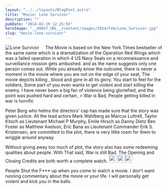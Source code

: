 ```yaml
---
layout: "../../layouts/BlogPost.astro"
title: "Movie: Lone Survivor"
description: ""
pubDate: "2014-02-19 12:25:55"
heroImage: "__GHOST_URL__/content/images/2014/Feb/Lone_Survivor.jpg"
slug: "movie-lone-survivor"
---
```


<div style="float:left;padding-right:20px">
<img alt="Lone Survivor" src="/content/images/2014/Feb/Lone_Survivor.jpg"/>
</div>
The Movie is based on the New York Times bestseller of the same name which is a dramatization of the Operation Red Wings which was a failed operation in which 4 US Navy Seals on a  reconnaissance and surveillance mission gets ambushed. and as the name suggests only one person comes out. 
While you already know the outcome, there is never a moment in the movie where you are not on the edge of your seat, The movie depicts killing , blood and gore in all its glory. You start to feel for the soldiers, Some part of you even wants to get violent and start killing the enemy. I have never been a big fan of violence being gloriefied, and the point was pushed hard and certain, 
> War is Bad, People getting killed in war is horrific

Peter Berg who helms the directors' cap has made sure that the story was given justice.
All the lead actors 
Mark Wahlberg as Marcus Luttrell, 
Taylor Kitsch as Lieutenant Michael P Murphy,
Emile Hirsch as Danny Dietz
Ben Foster as Matthew Axelson,
Eric Bana as Lieutenant Commander Erik S. Kristensen,
are committed to the plot, there is very little room for them to wriggle around anyway.

Without giving away too much of plot, the story also has some redeeming qualities about people. 
With That said, War is still Bad.
The Opening and Closing Credits are both worth a complete watch.
<img style="width:24px;height:24px;" src="/content/images/2014/Jan/Star_Full.png"/> <img style="width:24px;height:24px;" src="/content/images/2014/Jan/Star_Full.png"/><img style="width:24px;height:24px;" src="/content/images/2014/Jan/Star_Full.png"/>

People Shut the F*** up when you come to watch a movie. I don't want running commentary about the movie or your life. I will personally get violent and kick you in the balls.

